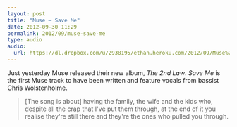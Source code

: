 ```yaml
---
layout: post
title: "Muse – Save Me"
date: 2012-09-30 11:29
permalink: 2012/09/muse-save-me
type: audio
audio: 
  url: https://dl.dropbox.com/u/2938195/ethan.heroku.com/2012/09/Muse%20-%20Save%20Me.mp3
---
```


Just yesterday Muse released their new album, _The 2nd Law_. _Save Me_ is the first Muse track to have been written and feature vocals from bassist Chris Wolstenholme.

> [The song is about] having the family, the wife and the kids who, despite all the crap that I've put them through, at the end of it you realise they're still there and they're the ones who pulled you through.
